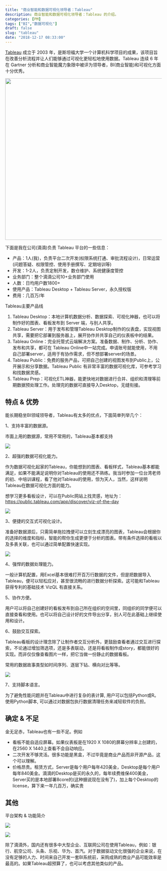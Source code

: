 ```yaml
---
title: "商业智能和数据可视化领导者：Tableau"
description: 商业智能和数据可视化领导者：Tableau 的介绍。
categories: [PM]
tags: ["BI","数据可视化"]
draft: false
slug: "tableau"
date: "2018-12-17 08:33:00"
---
```


[Tableau][1] 成立于 2003 年，是斯坦福大学一个计算机科学项目的成果，该项目旨在改善分析流程并让人们能够通过可视化更轻松地使用数据。Tableau 连续 6 年在 Gartner 分析和商业智能魔力象限中被评为领导者，BI(商业智能)和可视化方面十分优秀。

<img src="https://tva1.sinaimg.cn/large/e6c9d24ely1h3hyz20o11j20u00u0abe.jpg" width="520px" />

下面是我在公司(滴滴)负责 Tableau 平台的一些信息：

- 产品：1人(我)，负责平台二次开发(权限系统打通、审批流程设计)，日常运营(问题答疑、权限管控、使用手册撰写、定期培训等)
- 开发：1-2人，负责定制开发，数仓维护、系统健康度管控
- 业务部门：整个滴滴公司10+业务部门使用
- 人数：日均用户数1800+
- 使用产品：Tableau Desktop + Tableau Server，永久授权版
- 费用：几百万/年

Tableau主要产品线

1. Tableau Desktop：本地计算机数据分析、数据探索、可视化神器，也可以将制作好的图表、看板发布到 Server 端，与别人共享。
2. Tableau Server：用于发布和管理Tableau Desktop制作的仪表盘，实现视图共享，需要把它部署到服务器上，展开协作并共享自己的仪表板中的结果。
3. Tableau Online：完全托管式云端解决方案。准备数据、制作、分析、协作、发布和共享，都可在 Tableau Online中一站完成。申请账号就能使用，不用自己部署server，适用于有协作需求，但不想部署server的场景。
4. Tableau Public：免费的服务产品，可把自己创建的视图发布到Public上，公开展示和分享数据。Tableau Public 有非常丰富的数据可视化库，可参考学习和找数据灵感。
5. Tableau Prep：可视化ETL神器，能更快地对数据进行合并、组织和清理等前期数据预处理工作。处理完的数据可直接导入Desktop，无缝衔接。

## 特点 & 优势

能长期稳坐BI领域领导者，Tableau有太多的优点，下面简单列举几个：

1、支持丰富的数据源。

市面上用的数据源，常用不常用的，Tableau基本都支持

![](https://tva1.sinaimg.cn/large/e6c9d24ely1h3i5zaepo9j20re0jmacn.jpg)

2、超强的数据可视化能力。

作为数据可视化起家的Tableau，你能想到的图表、看板样式，Tableau基本都能满足，如果不能满足说明你对Tableau的使用还不熟练。我当时参加一位台湾老师的初、中培训课程，看了他对Tableau的使用，惊为天人，当然，这样说明Tableau在数据可视化方面的能力。

想学习更多看板设计，可以在Public网站上找灵感，地址为：https://public.tableau.com/app/discover/viz-of-the-day

![](https://tva1.sinaimg.cn/large/e6c9d24ely1h3i6ac8n31j20gm0e9abd.jpg)

3、便捷的交互式可视化设计。

准备好数据源后，只需简单拖拉拽便可以立刻生成漂亮的图表，Tableau会根据你的选择的维度和指标，智能的帮你生成更便于分析的图表。带有条件选择的看板以及多表关联，也可以通过简单配置快速实现。

![](https://help.tableau.com/current/pro/desktop/zh-cn/Img/addfield7.gif)

4、强悍的数据处理能力。

一般计算机配置，用Excel基本很难打开百万行数据的文件，但是把数据导入Tableau，便可以轻松应对，甚至很流畅的进行数据分析探索。这可能和Tableau获得专利的基础技术 VizQL 有直接关系。

5、协作方便。

用户可以将自己创建好的看板发布到自己所在组织的空间里，同组织的同学便可以直接查看和使用。也可以将自己设计好的文件导出分享，别人可在此基础上继续使用和设计。

6、鼓励交互探索。

Tableau看板的设计理念除了让制作者交互分析外，更鼓励查看者通过交互进行探索，不论通过增加筛选项，还是多表联动，还是将看板制作成story，都能很好的实现。而非仅仅像查看图片一样，把它当做一份静止的数据看板。

常用的数据故事类型如时间序列、逐层下钻、横向对比等等。

![](https://help.tableau.com/current/pro/desktop/zh-cn/Img/animations.gif)

7、支持脚本语言。

为了避免性能问题并在Tableau中进行复杂的表计算, 用户可以包括Python或R。使用Python脚本, 可以通过对数据包执行数据清理任务来减轻软件的负担。

## 确定 & 不足

金无足赤，Tableau也有一些不足。例如

- 看板不能自适应屏幕。如果仪表板是在1920 X 1080的屏幕分辨率上创建的，在2560 X 1440上查看不会自动响应。
- 二次开发不够灵活。很多功能是黑盒，不过毕竟是商业产品而非开源产品，这个可以理解。
- 价格昂贵。租赁方式，Server是每个用户每年420美金，Desktop是每个用户每年840美金。滴滴的Desktop是买的永久的，每年续费维保400美金，Server买的是本地部署8core的(这种据说现在没有了)，加上每个Desktop的license，算下来一年几百万，确实贵

## 其他

平台架构 & 功能简介

![](https://tva1.sinaimg.cn/large/e6c9d24ely1h3hz973su7j21gy0u0gqh.jpg)

![](https://tva1.sinaimg.cn/large/e6c9d24ely1h3hzat1lcrj21h50u0juq.jpg)

除了滴滴外，国内还有很多中大型企业、互联网公司在使用Tableau，例如：银行、航空公司、头条、乐视、华为、首汽。对于数据驱动文化很强的企业来说，在没有足够的人力、时间来自己开发一套BI系统前，采购成熟的商业产品可能效率是最高的。如果Tableau超预算了，也可以考虑其他类似的产品。


  [1]: https://www.tableau.com/
